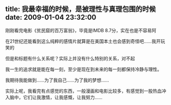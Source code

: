 title: 我最幸福的时候，是被理性与真理包围的时候
date: 2009-01-04 23:32:00
---

&#21018;&#21018;&#30475;&#23436;&#30005;&#24433;&#12298;&#36139;&#27665;&#31391;&#30340;&#30334;&#19975;&#23500;&#32705;&#12299;&#65292;&#27605;&#31455;&#26159;IMDB 8.7&#20998;&#65292;&#23454;&#22312;&#20063;&#26159;&#19981;&#23481;&#26131;&#38463;

 &#22312;21&#19990;&#32426;&#36824;&#33021;&#30475;&#21040;&#36825;&#20040;&#32431;&#31929;&#30340;&#24863;&#24773;&#29255;&#23601;&#31639;&#26159;&#22312;&#32654;&#22269;&#26412;&#22303;&#20063;&#20250;&#24863;&#21040;&#22855;&#24618;&#21543;&#8230;&#8230;&#25105;&#24320;&#29609;&#31505;&#30340;

 &#20294;&#26159;&#21644;&#26631;&#39064;&#26377;&#20160;&#20040;&#20851;&#31995;&#21602;&#65311;&#23454;&#38469;&#19978;&#24182;&#27809;&#26377;&#20160;&#20040;&#29305;&#21035;&#30340;&#20851;&#31995;&#65292;&#23545;&#19981;&#36215;

 &#25105;&#19968;&#29983;&#30340;&#36861;&#27714;&#23601;&#26159;&#33021;&#22312;&#27599;&#19968;&#21051;&#65292;&#33267;&#23569;&#26159;&#29616;&#22312;&#21040;&#26410;&#26469;&#30340;&#27599;&#19968;&#21051;&#37117;&#20445;&#25345;&#20919;&#38745;&#19982;&#29702;&#24615;&#12290;

 &#25105;&#26399;&#24453;&#25105;&#33021;&#20570;&#21040;&#8230;&#8230;&#20026;&#20102;&#25105;&#33258;&#24049;&#8230;&#8230;&#20026;&#20102;&#25105;&#30340;&#26790;&#24819;&#8230;&#8230;

 &#23454;&#38469;&#19978;&#21602;&#65292;&#25105;&#30475;&#23436;&#26377;&#28857;&#24863;&#35273;&#30340;&#19996;&#35199;&#65292;&#19968;&#33324;&#28459;&#30011;&#21644;&#30005;&#24433;&#27604;&#36739;&#22810;&#65292;&#26377;&#24863;&#35273;&#21040;&#19968;&#32929;&#28909;&#34880;&#20914;&#20837;&#33041;&#20013;&#65292;&#23427;&#20204;&#35753;&#25105;&#28608;&#24773;&#65292;&#35753;&#25105;&#24863;&#24936;&#65292;&#35753;&#25105;&#21162;&#21147;&#8230;&#8230;

 